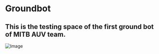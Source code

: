 # Groundbot 

## This is the testing space of the first ground bot of MITB AUV team.


![Image](https://github.com/user-attachments/assets/110a3477-8042-45f8-b60b-69dde37f49cb)
